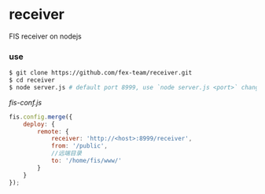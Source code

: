 receiver
========

FIS receiver on nodejs

### use

```bash
$ git clone https://github.com/fex-team/receiver.git
$ cd receiver
$ node server.js # default port 8999, use `node server.js <port>` change port
```

_fis-conf.js_

```javascript
fis.config.merge({
    deploy: {
        remote: {
            receiver: 'http://<host>:8999/receiver',
            from: '/public',
            //远端目录
            to: '/home/fis/www/'
        }
    }
});
```
